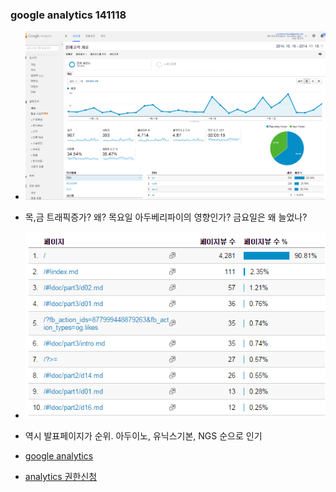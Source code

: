 
### google analytics 141118
- ![google analytics](/doc/img/analytics141118.png)
- 목,금 트래픽증가? 왜? 목요일 아두베리파이의 영향인가? 금요일은 왜 늘었나?

- ![top visit](/doc/img/top141118.png)
- 역시 발표페이지가 순위. 아두이노, 유닉스기본, NGS 순으로 인기
- [google analytics](http://goo.gl/dyNTkl)
- [analytics 권한신청](/doc/analytics_admin.md)

